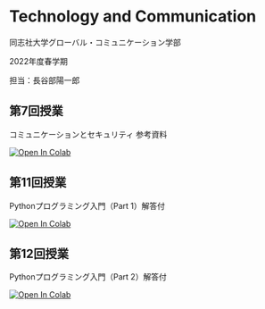 # Technology and Communication

同志社大学グローバル・コミュニケーション学部

2022年度春学期

担当：長谷部陽一郎

## 第7回授業

コミュニケーションとセキュリティ 参考資料

[![Open In Colab](https://colab.research.google.com/assets/colab-badge.svg)](https://colab.research.google.com/github/yohasebe/tech-lecture-notes/blob/master/communication-and-security/sharing-common-key.ipynb)

## 第11回授業

Pythonプログラミング入門（Part 1）解答付

[![Open In Colab](https://colab.research.google.com/assets/colab-badge.svg)](https://colab.research.google.com/github/yohasebe/tech-lecture-notes/blob/master/python-fandamentals/part-01.ipynb)

## 第12回授業

Pythonプログラミング入門（Part 2）解答付

[![Open In Colab](https://colab.research.google.com/assets/colab-badge.svg)](https://colab.research.google.com/github/yohasebe/tech-lecture-notes/blob/master/python-fandamentals/part-02.ipynb)
